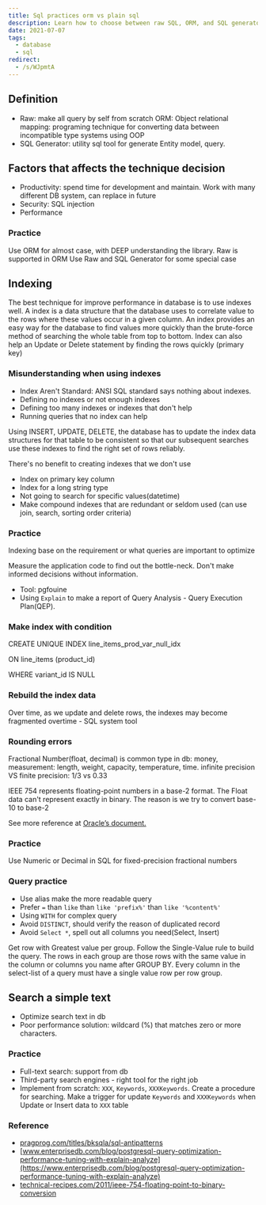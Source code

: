 ```yaml
---
title: Sql practices orm vs plain sql
description: Learn how to choose between raw SQL, ORM, and SQL generators, optimize database performance with smart indexing, avoid rounding errors, and write efficient queries for better security and speed.
date: 2021-07-07
tags:
  - database
  - sql
redirect:
  - /s/WJpmtA
---
```


## Definition

- Raw: make all query by self from scratch ORM: Object relational mapping: programing technique for converting data between incompatible type systems using OOP
- SQL Generator: utility sql tool for generate Entity model, query.

## Factors that affects the technique decision

- Productivity: spend time for development and maintain. Work with many different DB system, can replace in future
- Security: SQL injection
- Performance

### Practice

Use ORM for almost case, with DEEP understanding the library. Raw is supported in ORM Use Raw and SQL Generator for some special case

## Indexing

The best technique for improve performance in database is to use indexes well. A index is a data structure that the database uses to correlate value to the rows where these values occur in a given column. An index provides an easy way for the database to find values more quickly than the brute-force method of searching the whole table from top to bottom. Index can also help an Update or Delete statement by finding the rows quickly (primary key)

### Misunderstanding when using indexes

- Index Aren't Standard: ANSI SQL standard says nothing about indexes.
- Defining no indexes or not enough indexes
- Defining too many indexes or indexes that don't help
- Running queries that no index can help

Using INSERT, UPDATE, DELETE, the database has to update the index data structures for that table to be consistent so that our subsequent searches use these indexes to find the right set of rows reliably.

There's no benefit to creating indexes that we don't use

- Index on primary key column
- Index for a long string type
- Not going to search for specific values(datetime)
- Make compound indexes that are redundant or seldom used (can use join, search, sorting order criteria)

### Practice

Indexing base on the requirement or what queries are important to optimize

Measure the application code to find out the bottle-neck. Don't make informed decisions without information.

- Tool: pgfouine
- Using `Explain` to make a report of Query Analysis - Query Execution Plan(QEP).

### Make index with condition

CREATE UNIQUE INDEX line_items_prod_var_null_idx

ON line_items (product_id)

WHERE variant_id IS NULL

### Rebuild the index data

Over time, as we update and delete rows, the indexes may become fragmented overtime - SQL system tool

### Rounding errors

Fractional Number(float, decimal) is common type in db: money, measurement: length, weight, capacity, temperature, time. infinite precision VS finite precision: 1/3 vs 0.33

IEEE 754 represents floating-point numbers in a base-2 format. The Float data can't represent exactly in binary. The reason is we try to convert base-10 to base-2

See more reference at [Oracle’s document.](https://docs.oracle.com/cd/E19957-01/806-3568/ncg_goldberg.html)

### Practice

Use Numeric or Decimal in SQL for fixed-precision fractional numbers

### Query practice

- Use alias make the more readable query
- Prefer `=` than `like` than `like 'prefix%'` than `like '%content%'`
- Using `WITH` for complex query
- Avoid `DISTINCT`, should verify the reason of duplicated record
- Avoid `Select *`, spell out all columns you need(Select, Insert)

Get row with Greatest value per group. Follow the Single-Value rule to build the query. The rows in each group are those rows with the same value in the column or columns you name after GROUP BY. Every column in the select-list of a query must have a single value row per row group.

## Search a simple text

- Optimize search text in db
- Poor performance solution: wildcard (%) that matches zero or more characters.

### Practice

- Full-text search: support from db
- Third-party search engines - right tool for the right job
- Implement from scratch: `XXX`, `Keywords`, `XXXKeywords`. Create a procedure for searching. Make a trigger for update `Keywords` and `XXXKeywords` when Update or Insert data to `XXX` table

### Reference

- [pragprog.com/titles/bksqla/sql-antipatterns](https://pragprog.com/titles/bksqla/sql-antipatterns/)
- [www.enterprisedb.com/blog/postgresql-query-optimization-performance-tuning-with-explain-analyze](https://www.enterprisedb.com/blog/postgresql-query-optimization-performance-tuning-with-explain-analyze)
- [technical-recipes.com/2011/ieee-754-floating-point-to-binary-conversion](http://technical-recipes.com/2011/ieee-754-floating-point-to-binary-conversion)
